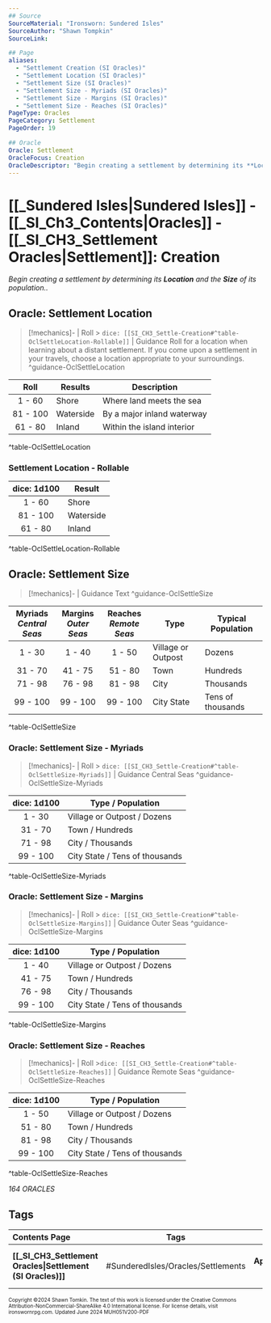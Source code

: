 ```yaml
---
## Source
SourceMaterial: "Ironsworn: Sundered Isles"
SourceAuthor: "Shawn Tompkin"
SourceLink: 

## Page
aliases: 
  - "Settlement Creation (SI Oracles)"
  - "Settlement Location (SI Oracles)"
  - "Settlement Size (SI Oracles)"
  - "Settlement Size - Myriads (SI Oracles)"
  - "Settlement Size - Margins (SI Oracles)"
  - "Settlement Size - Reaches (SI Oracles)"
PageType: Oracles
PageCategory: Settlement
PageOrder: 19

## Oracle
Oracle: Settlement
OracleFocus: Creation
OracleDescriptor: "Begin creating a settlement by determining its **Location** and the **Size** of its population."
---
```

# [[_Sundered Isles|Sundered Isles]] - [[_SI_Ch3_Contents|Oracles]] - [[_SI_CH3_Settlement Oracles|Settlement]]: Creation
_Begin creating a settlement by determining its **Location** and the **Size** of its population.._

## Oracle: Settlement Location
> [!mechanics]- | Roll > `dice: [[SI_CH3_Settle-Creation#^table-OclSettleLocation-Rollable]]` | Guidance
> Roll for a location when learning about a distant settlement. If you come upon a settlement in your travels, choose a location appropriate to your surroundings.
 ^guidance-OclSettleLocation

| Roll | Results | Description |
| :---: | --- | --- |
| 1 - 60 | Shore  |  Where land meets the sea |
| 81 - 100 | Waterside  |  By a major inland waterway |
| 61 - 80 | Inland  |  Within the island interior |
^table-OclSettleLocation

### Settlement Location - Rollable
| dice: 1d100 | Result |
|:---:| --- |
| 1 - 60 | Shore |
| 81 - 100 | Waterside |
| 61 - 80 | Inland |
^table-OclSettleLocation-Rollable

## Oracle: Settlement Size
> [!mechanics]- | Guidance
> Text ^guidance-OclSettleSize

| Myriads<br>_Central Seas_ | Margins<br>_Outer Seas_ | Reaches<br>_Remote Seas_ | Type | Typical Population |
|:---:|:---:|:---:| --- | --- |
| 1 - 30 | 1 - 40 | 1 - 50 | Village or Outpost | Dozens |
| 31 - 70 | 41 - 75 | 51 - 80 | Town | Hundreds |
| 71 - 98 | 76 - 98 | 81 - 98 | City | Thousands |
| 99 - 100 | 99 - 100 | 99 - 100 | City State | Tens of thousands |
^table-OclSettleSize

### Oracle: Settlement Size - Myriads
> [!mechanics]- | Roll > `dice: [[SI_CH3_Settle-Creation#^table-OclSettleSize-Myriads]]` | Guidance
> Central Seas ^guidance-OclSettleSize-Myriads

| dice: 1d100 | Type / Population |
|:---:| --- |
| 1 - 30 | Village or Outpost / Dozens |
| 31 - 70 | Town / Hundreds |
| 71 - 98 | City / Thousands |
| 99 - 100 | City State / Tens of thousands |
^table-OclSettleSize-Myriads

### Oracle: Settlement Size - Margins
> [!mechanics]- | Roll > `dice: [[SI_CH3_Settle-Creation#^table-OclSettleSize-Margins]]` | Guidance
> Outer Seas ^guidance-OclSettleSize-Margins

| dice: 1d100 | Type / Population |
|:---:| --- |
| 1 - 40 | Village or Outpost / Dozens |
| 41 - 75 | Town / Hundreds |
| 76 - 98 | City / Thousands |
| 99 - 100 | City State / Tens of thousands |
^table-OclSettleSize-Margins

### Oracle: Settlement Size - Reaches
> [!mechanics]- | Roll >`dice: [[SI_CH3_Settle-Creation#^table-OclSettleSize-Reaches]]` | Guidance
> Remote Seas ^guidance-OclSettleSize-Reaches

| dice: 1d100 | Type / Population |
|:---:| --- |
| 1 - 50 | Village or Outpost / Dozens |
| 51 - 80 | Town / Hundreds |
| 81 - 98 | City / Thousands |
| 99 - 100 | City State / Tens of thousands |
^table-OclSettleSize-Reaches

*164 ORACLES*

## Tags

| Contents Page | Tags | Next Page |
| :--- | :---: | ---: |
| **[[_SI_CH3_Settlement Oracles\|Settlement (SI Oracles)]]** | #SunderedIsles/Oracles/Settlements | **[[SI_CH3_Settle-Appearance\|Settlement Appearance (SI Oracles)]]** |

<font size=-2>Copyright ©2024 Shawn Tomkin. The text of this work is licensed under the Creative Commons Attribution-NonCommercial-ShareAlike 4.0 International license. For license details, visit ironswornrpg.com. Updated June 2024 MUH051V200-PDF</font>